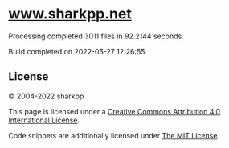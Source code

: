 # www.sharkpp.net

Processing completed 3011 files in 92.2144 seconds.

Build completed on 2022-05-27 12:26:55.

## License

&copy; 2004-2022 sharkpp

This page is licensed under a [Creative Commons Attribution 4.0 International License](http://creativecommons.org/licenses/by/4.0/).

Code snippets are additionally licensed under [The MIT License](http://opensource.org/licenses/MIT).
